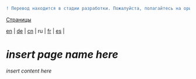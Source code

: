 ```diff
! Перевод находится в стадии разработки. Пожалуйста, полагайтесь на оригинальную версию на английском языке.
```

[Страницы](https://github.com/syncloud/docs/blob/master/ru/index.md#Страницы)

[en](https://github.com/syncloud/platform/wiki/Custom-certificate) | 
[de](https://github.com/syncloud/docs/blob/master/de/content/Custom-certificate.md) | 
[cn](https://github.com/syncloud/docs/blob/master/cn/content/Custom-certificate.md) | 
ru | 
[fr](https://github.com/syncloud/docs/blob/master/fr/content/Custom-certificate.md) | 
[es](https://github.com/syncloud/docs/blob/master/es/content/Custom-certificate.md) | 

# *insert page name here*

*insert content here*
